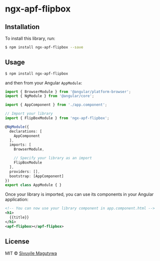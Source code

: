 # ngx-apf-flipbox

## Installation

To install this library, run:

```bash
$ npm install ngx-apf-flipbox --save
```

## Usage

```bash
$ npm install ngx-apf-flipbox
```

and then from your Angular `AppModule`:

```typescript
import { BrowserModule } from '@angular/platform-browser';
import { NgModule } from '@angular/core';

import { AppComponent } from './app.component';

// Import your library
import { FlipBoxModule } from 'ngx-apf-flipbox';

@NgModule({
  declarations: [
    AppComponent
  ],
  imports: [
    BrowserModule,

    // Specify your library as an import
    FlipBoxModule
  ],
  providers: [],
  bootstrap: [AppComponent]
})
export class AppModule { }
```

Once your library is imported, you can use its components in your Angular application:

```xml
<!-- You can now use your library component in app.component.html -->
<h1>
  {{title}}
</h1>
<apf-flipbox></apf-flipbox>
```

## License

MIT © [Sivuyile Magutywa](mailto:s.magutywa@applicafro.co.za)
